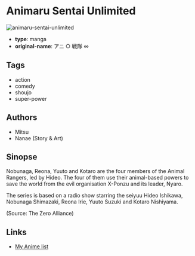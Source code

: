 # Animaru Sentai Unlimited

![animaru-sentai-unlimited](https://cdn.myanimelist.net/images/manga/3/86405.jpg)

-   **type**: manga
-   **original-name**: アニ ○ 戦隊 ∞

## Tags

-   action
-   comedy
-   shoujo
-   super-power

## Authors

-   Mitsu
-   Nanae (Story & Art)

## Sinopse

Nobunaga, Reona, Yuuto and Kotaro are the four members of the Animal Rangers, led by Hideo. The four of them use their animal-based powers to save the world from the evil organisation X-Ponzu and its leader, Nyaro.

The series is based on a radio show starring the seiyuu Hideo Ishikawa, Nobunaga Shimazaki, Reona Irie, Yuuto Suzuki and Kotaro Nishiyama.

(Source: The Zero Alliance)

## Links

-   [My Anime list](https://myanimelist.net/manga/49119/Animaru_Sentai_Unlimited)
